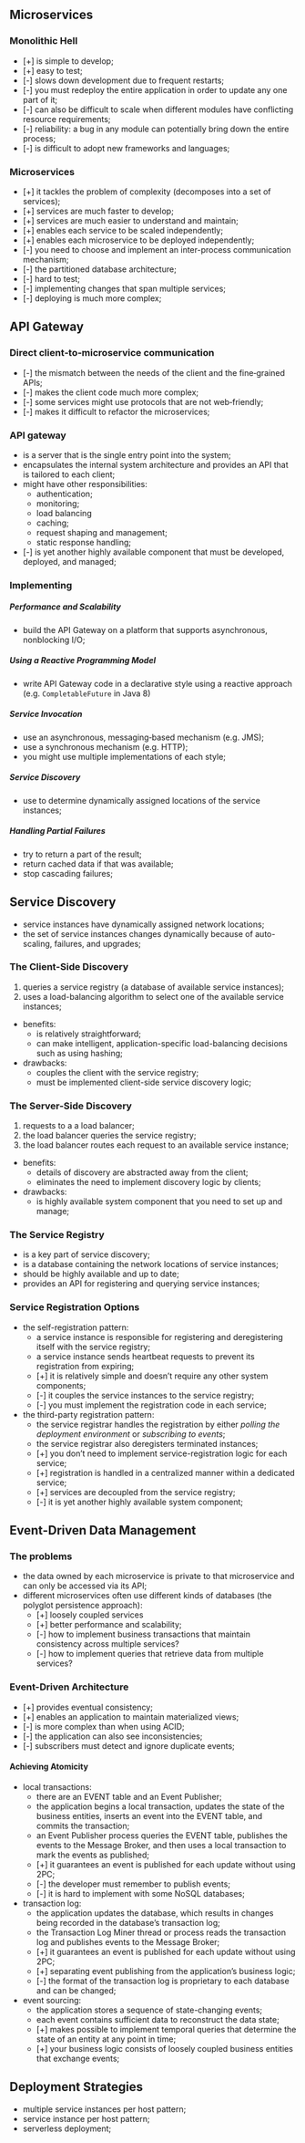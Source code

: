 ## Microservices

### Monolithic Hell

- [+] is simple to develop;
- [+] easy to test;
- [-] slows down development due to frequent restarts;
- [-] you must redeploy the entire application in order to update any one part of it;
- [-] can also be difficult to scale when different modules have conflicting resource requirements;
- [-] reliability:  a bug in any module can potentially bring down the entire process;
- [-] is difficult to adopt new frameworks and languages;

### Microservices

- [+] it tackles the problem of complexity (decomposes into a set of services);
- [+] services are much faster to develop;
- [+] services are much easier to understand and maintain;
- [+] enables each service to be scaled independently;
- [+] enables each microservice to be deployed independently;
- [-] you need to choose and implement an inter-process communication mechanism;
- [-] the partitioned database architecture;
- [-] hard to test;
- [-] implementing changes that span multiple services;
- [-] deploying is much more complex;

## API Gateway

### Direct client‑to‑microservice communication

- [-] the mismatch between the needs of the client and the fine‑grained APIs;
- [-] makes the client code much more complex;
- [-] some services might use protocols that are not web‑friendly;
- [-] makes it difficult to refactor the microservices;

### API gateway

- is a server that is the single entry point into the system;
- encapsulates the internal system architecture and provides an API that is tailored to each client;
- might have other responsibilities:
    - authentication;
    - monitoring;
    - load balancing
    - caching;
    - request shaping and management;
    - static response handling;
- [-] is yet another highly available component that must be developed, deployed, and managed;

### Implementing

##### Performance and Scalability

- build the API Gateway on a platform that supports asynchronous, nonblocking I/O;

##### Using a Reactive Programming Model

- write API Gateway code in a declarative style using a reactive approach
(e.g. `CompletableFuture` in Java 8)

##### Service Invocation

- use an asynchronous, messaging‑based mechanism (e.g. JMS);
- use a synchronous mechanism (e.g. HTTP);
- you might use multiple implementations of each style;

##### Service Discovery

- use to determine dynamically assigned locations of the service instances;

##### Handling Partial Failures

- try to return a part of the result;
- return cached data if that was available;
- stop cascading failures;

## Service Discovery

- service instances have dynamically assigned network locations;
- the set of service instances changes dynamically because of auto-scaling, failures, and upgrades;

### The Client-Side Discovery

1. queries a service registry (a database of available service instances);
2. uses a load-balancing algorithm to select one of the available service instances;

- benefits:
    - is relatively straightforward;
    - can make intelligent, application-specific load-balancing decisions such as using hashing;
- drawbacks:
    - couples the client with the service registry;
    - must be implemented client-side service discovery logic;
    
### The Server-Side Discovery

1. requests to a a load balancer;
2. the load balancer queries the service registry;
3. the load balancer routes each request to an available service instance;

- benefits:
    - details of discovery are abstracted away from the client;
    - eliminates the need to implement discovery logic by clients;
- drawbacks:
    - is highly available system component that you need to set up and manage;
    
### The Service Registry

- is a key part of service discovery;
- is a database containing the network locations of service instances;
- should be highly available and up to date;
- provides an API for registering and querying service instances;

### Service Registration Options

- the self-registration pattern:
    -  a service instance is responsible for registering and deregistering itself with
    the service registry;
    - a service instance sends heartbeat requests to prevent its registration from
    expiring;
    - [+] it is relatively simple and doesn’t require any other system components;
    - [-] it couples the service instances to the service registry;
    - [-] you must implement the registration code in each service;
- the third-party registration pattern:
    - the service registrar handles the registration by either *polling the deployment
    environment* or *subscribing to events*;
    - the service registrar also deregisters terminated instances;
    - [+] you don’t need to implement service-registration logic for each service;
    - [+] registration is handled in a centralized manner within a dedicated service;
    - [+] services are decoupled from the service registry;
    - [-] it is yet another highly available system component;
    
## Event-Driven Data Management

### The problems

- the data owned by each microservice is private to that microservice and can
only be accessed via its API;
- different microservices often use different kinds of databases (the  polyglot
persistence approach):
    - [+] loosely coupled services
    - [+] better performance and scalability;
    - [-] how to implement business transactions that maintain consistency across
    multiple services?
    - [-] how to implement queries that retrieve data from multiple services?
    
### Event-Driven Architecture

- [+] provides eventual consistency;
- [+] enables an application to maintain materialized views;
- [-] is more complex than when using ACID;
- [-] the application can also see inconsistencies;
- [-] subscribers must detect and ignore duplicate events;

#### Achieving Atomicity

- local transactions:
    - there are an EVENT table and an Event Publisher;
    - the application begins a local transaction, updates the state of the business
    entities, inserts an event into the EVENT table, and commits the transaction;
    -  an Event Publisher process queries the EVENT table, publishes
    the events to the Message Broker, and then uses a local transaction to mark the
    events as published;
    - [+] it guarantees an event is published for each update without using 2PC;
    - [-] the developer must remember to publish events;
    - [-] it is hard to implement with some NoSQL databases;
- transaction log:
    - the application updates the database, which results in changes being recorded
    in the database’s transaction log;
    - the Transaction Log Miner thread or process reads the transaction log and
    publishes events to the Message Broker;
    - [+] it guarantees an event is published for each update without using 2PC;
    - [+] separating event publishing from the application’s business logic;
    - [-] the format of the transaction log is proprietary to each database and can
    be changed;
- event sourcing:
    - the application stores a sequence of state-changing events;
    - each event contains sufficient data to reconstruct the data state;
    - [+] makes possible to implement temporal queries that determine the state of
    an entity at any point in time;
    - [+] your business logic consists of loosely coupled business entities that
    exchange events;
    
## Deployment Strategies

- multiple service instances per host pattern;
- service instance per host pattern;
- serverless deployment;